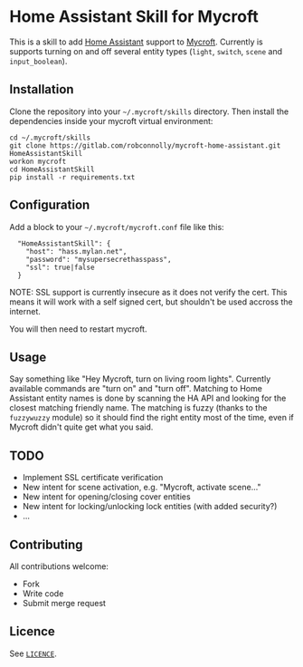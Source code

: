 
# Home Assistant Skill for Mycroft

This is a skill to add [Home Assistant](https://home-assistant.io) support to
[Mycroft](https://mycroft.ai). Currently is supports turning on and off several
entity types (`light`, `switch`, `scene` and `input_boolean`).

## Installation

Clone the repository into your `~/.mycroft/skills` directory. Then install the
dependencies inside your mycroft virtual environment:

```
cd ~/.mycroft/skills
git clone https://gitlab.com/robconnolly/mycroft-home-assistant.git HomeAssistantSkill
workon mycroft
cd HomeAssistantSkill
pip install -r requirements.txt
```

## Configuration

Add a block to your `~/.mycroft/mycroft.conf` file like this:

```
  "HomeAssistantSkill": {
    "host": "hass.mylan.net",
    "password": "mysupersecrethasspass",
    "ssl": true|false
  }
```

NOTE: SSL support is currently insecure as it does not verify the cert. This means it will
work with a self signed cert, but shouldn't be used accross the internet.

You will then need to restart mycroft.

## Usage

Say something like "Hey Mycroft, turn on living room lights". Currently available commands
are "turn on" and "turn off". Matching to Home Assistant entity names is done by scanning
the HA API and looking for the closest matching friendly name. The matching is fuzzy (thanks
to the `fuzzywuzzy` module) so it should find the right entity most of the time, even if Mycroft
didn't quite get what you said.

## TODO

 * Implement SSL certificate verification
 * New intent for scene activation, e.g. "Mycroft, activate scene..."
 * New intent for opening/closing cover entities
 * New intent for locking/unlocking lock entities (with added security?)
 * ...

## Contributing

All contributions welcome:

 * Fork
 * Write code
 * Submit merge request

## Licence

See [`LICENCE`](https://gitlab.com/robconnolly/mycroft-home-assistant/blob/master/LICENSE).


